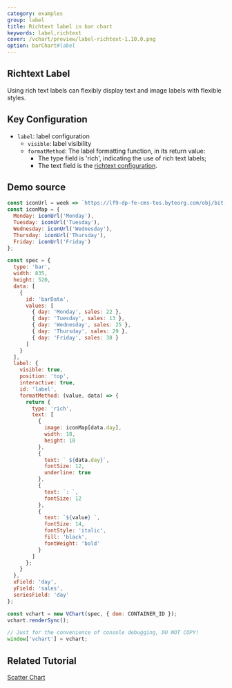 ```yaml
---
category: examples
group: label
title: Richtext label in bar chart
keywords: label,richtext
cover: /vchart/preview/label-richtext-1.10.0.png
option: barChart#label
---
```


## Richtext Label

Using rich text labels can flexibly display text and image labels with flexible styles.

## Key Configuration

- `label`: label configuration
  - `visible`: label visibility
  - `formatMethod`: The label formatting function, in its return value:
    - The type field is 'rich', indicating the use of rich text labels;
    - The text field is the [richtext configuration](/vchart/option/barChart#title.textStyle.character).

## Demo source

```javascript livedemo
const iconUrl = week => `https://lf9-dp-fe-cms-tos.byteorg.com/obj/bit-cloud/${week}-icon-vchart-demo.svg`;
const iconMap = {
  Monday: iconUrl('Monday'),
  Tuesday: iconUrl('Tuesday'),
  Wednesday: iconUrl('Wednesday'),
  Thursday: iconUrl('Thursday'),
  Friday: iconUrl('Friday')
};

const spec = {
  type: 'bar',
  width: 835,
  height: 520,
  data: [
    {
      id: 'barData',
      values: [
        { day: 'Monday', sales: 22 },
        { day: 'Tuesday', sales: 13 },
        { day: 'Wednesday', sales: 25 },
        { day: 'Thursday', sales: 29 },
        { day: 'Friday', sales: 38 }
      ]
    }
  ],
  label: {
    visible: true,
    position: 'top',
    interactive: true,
    id: 'label',
    formatMethod: (value, data) => {
      return {
        type: 'rich',
        text: [
          {
            image: iconMap[data.day],
            width: 18,
            height: 18
          },
          {
            text: ` ${data.day}`,
            fontSize: 12,
            underline: true
          },
          {
            text: `: `,
            fontSize: 12
          },
          {
            text: `${value} `,
            fontSize: 14,
            fontStyle: 'italic',
            fill: 'black',
            fontWeight: 'bold'
          }
        ]
      };
    }
  },
  xField: 'day',
  yField: 'sales',
  seriesField: 'day'
};

const vchart = new VChart(spec, { dom: CONTAINER_ID });
vchart.renderSync();

// Just for the convenience of console debugging, DO NOT COPY!
window['vchart'] = vchart;
```

## Related Tutorial

[Scatter Chart](link)
